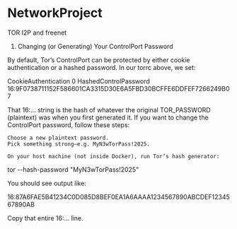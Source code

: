 # NetworkProject
TOR I2P and freenet

1. Changing (or Generating) Your ControlPort Password

By default, Tor’s ControlPort can be protected by either cookie authentication or a hashed password. In our torrc above, we set:

CookieAuthentication 0
HashedControlPassword 16:9F0738711152F586601CA3315D30E6A5FBD30BCFFE6DDFEF7266249B07

That 16:… string is the hash of whatever the original TOR_PASSWORD (plaintext) was when you first generated it. If you want to change the ControlPort password, follow these steps:

    Choose a new plaintext password.
    Pick something strong—e.g. MyN3wTorPass!2025.

    On your host machine (not inside Docker), run Tor’s hash generator:

tor --hash-password "MyN3wTorPass!2025"

You should see output like:

16:87A6FAE5B41234C0D085D8BEF0EA1A6AAAA1234567890ABCDEF1234567890AB

Copy that entire 16:… line.
